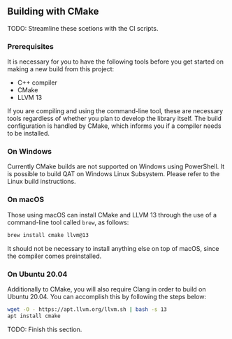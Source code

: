 ## Building with CMake

TODO: Streamline these scetions with the CI scripts.

### Prerequisites

It is necessary for you to have the following tools before you get started on
making a new build from this project:

- C++ compiler
- CMake
- LLVM 13

If you are compiling and using the command-line tool, these are necessary tools
regardless of whether you plan to develop the library itself. The build
configuration is handled by CMake, which informs you if a compiler needs to be
installed.

### On Windows

Currently CMake builds are not supported on Windows using PowerShell. It is possible to build QAT on Windows Linux Subsystem. Please refer to the Linux build instructions.

### On macOS

Those using macOS can install CMake and LLVM 13 through the use of a command-line tool
called `brew`, as follows:

```sh
brew install cmake llvm@13
```

It should not be necessary to install anything else on top of macOS, since
the compiler comes preinstalled.

### On Ubuntu 20.04

Additionally to CMake, you will also require Clang in order to build on Ubuntu
20.04. You can accomplish this by following the steps below:

```sh
wget -O - https://apt.llvm.org/llvm.sh | bash -s 13
apt install cmake
```

TODO: Finish this section.
